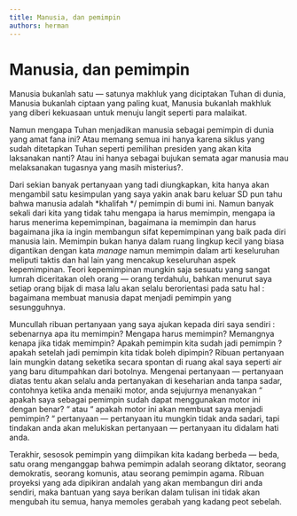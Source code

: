 ```yaml
---
title: Manusia, dan pemimpin
authors: herman
---
```



# Manusia, dan pemimpin

Manusia bukanlah satu — satunya makhluk yang diciptakan Tuhan di dunia, Manusia bukanlah ciptaan yang paling kuat, Manusia bukanlah makhluk yang diberi kekuasaan untuk menuju langit seperti para malaikat.

Namun mengapa Tuhan menjadikan manusia sebagai pemimpin di dunia yang amat fana ini? Atau memang semua ini hanya karena siklus yang sudah ditetapkan Tuhan seperti pemilihan presiden yang akan kita laksanakan nanti? Atau ini hanya sebagai bujukan semata agar manusia mau melaksanakan tugasnya yang masih misterius?.

Dari sekian banyak pertanyaan yang tadi diungkapkan, kita hanya akan mengambil satu kesimpulan yang saya yakin anak baru keluar SD pun tahu bahwa manusia adalah *khalifah */ pemimpin di bumi ini. Namun banyak sekali dari kita yang tidak tahu mengapa ia harus memimpin, mengapa ia harus menerima kepemimpinan, bagaimana ia memimpin dan harus bagaimana jika ia ingin membangun sifat kepemimpinan yang baik pada diri manusia lain. Memimpin bukan hanya dalam ruang lingkup kecil yang biasa digantikan dengan kata *manage* namun memimpin dalam arti keseluruhan meliputi taktis dan hal lain yang mencakup keseluruhan aspek kepemimpinan. Teori kepemimpinan mungkin saja sesuatu yang sangat lumrah diceritakan oleh orang — orang terdahulu, bahkan menurut saya setiap orang bijak di masa lalu akan selalu berorientasi pada satu hal : bagaimana membuat manusia dapat menjadi pemimpin yang sesungguhnya.

Muncullah ribuan pertanyaan yang saya ajukan kepada diri saya sendiri : sebenarnya apa itu memimpin? Mengapa harus memimpin? Memangnya kenapa jika tidak memimpin? Apakah pemimpin kita sudah jadi pemimpin ? apakah setelah jadi pemimpin kita tidak boleh dipimpin? Ribuan pertanyaan lain mungkin datang seketika secara spontan di ruang akal saya seperti air yang baru ditumpahkan dari botolnya. Mengenai pertanyaan — pertanyaan diatas tentu akan selalu anda pertanyakan di keseharian anda tanpa sadar, contohnya ketika anda menaiki motor, anda sejujurnya menanyakan “ apakah saya sebagai pemimpin sudah dapat menggunakan motor ini dengan benar? “ atau “ apakah motor ini akan membuat saya menjadi pemimpin? “ pertanyaan — pertanyaan itu mungkin tidak anda sadari, tapi tindakan anda akan melukiskan pertanyaan — pertanyaan itu didalam hati anda.

Terakhir, sesosok pemimpin yang diimpikan kita kadang berbeda — beda, satu orang menganggap bahwa pemimpin adalah seorang diktator, seorang demokratis, seorang komunis, atau seorang pemimpin agama. Ribuan proyeksi yang ada dipikiran andalah yang akan membangun diri anda sendiri, maka bantuan yang saya berikan dalam tulisan ini tidak akan mengubah itu semua, hanya memoles gerabah yang kadang peot sebelah.